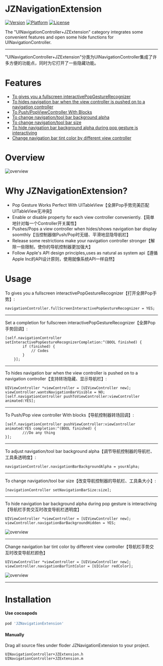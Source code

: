 # JZNavigationExtension

[![Version](https://img.shields.io/badge/pod-v1.4.0-5193DB.svg)](https://cocoapods.org/pods/JZNavigationExtension)
[![Platform](https://img.shields.io/badge/platform-ios-lightgrey.svg)]()
[![License](https://img.shields.io/badge/license-MIT-2F2F2F.svg)](https://github.com/JazysYu/JZNavigationExtension/blob/master/LICENSE)

The "UINavigationController+JZExtension" category integrates some convenient features and open some hide functions for UINavigationController.
___
"UINavigationController+JZExtension"分类为UINavigationController集成了许多方便的功能点，同时为它打开了一些隐藏功能。
# Features
* [To gives you a fullscreen interactivePopGestureRecognizer](#FPG)
* [To hides navigation bar when the view controller is pushed on to a navigation controller](#HNBP)
* [To Push/PopViewController With Blocks](#PWB)
* [To change navigation/tool bar background alpha](#NBTA)
* [To change navigation/tool bar size](#NBTS)
* [To hide navigation bar background alpha during pop gesture is interactiving](#NBD)
* [Change navigation bar tint color by different view controller](#CCVC)

# Overview

![overview](https://raw.githubusercontent.com/JazysYu/JZNavigationExtension/master/Snapshots/JZNavigationExtensionDemo.gif)

#	Why JZNavigationExtension?
* Pop Gesture Works Perfect With UITableView【全屏Pop手势完美匹配UITableView无冲突】
* Enable or disable property for each view controller conveniently.【简单地针对每一个Controller开关属性】
* Pushes/Pops a view controller when hides/shows navigation bar display soomthly【当控制器做Push/Pop时无缝、平滑地显隐导航栏】
* Release some restrictions make your navigation controller stronger【解除一些限制，使你的导航控制器更加强大】
* Follow Apple's API design principles,uses as natural
 as system api【遵循Apple Inc的API设计原则，使用就像系统API一样自然】

# Usage

<a id="FPG"></a>To gives you a fullscreen interactivePopGestureRecognizer【打开全屏Pop手势】:

``` objc
navigationController.fullScreenInteractivePopGestureRecognizer = YES;
```
___

<a id="FPG"></a>Set a completion for fullscreen interactivePopGestureRecognizer【全屏Pop手势回调】:

``` objc
[self.navigationController setInteractivePopGestureRecognizerCompletion:^(BOOL finished) {
        if (finished) {
            // Codes
        }
    }];
```
___

<a id="HNBP"></a>To hides navigation bar when the view controller is pushed on to a navigation controller【支持转场隐藏、显示导航栏】:
``` objc
UIViewController *viewController = [UIViewController new];
viewController.wantsNavigationBarVisible = NO;
[self.navigationController pushToViewController:viewController animated:YES];
```
___

<a id="PWB"></a>To Push/Pop view controller With blocks【导航控制器转场回调】:
``` objc
[self.navigationController pushViewController:viewController animated:YES completion:^(BOOL finished) {
		///Do any thing
}];
```
___

<a id="NBTA"></a>To adjust navigation/tool bar background alpha【调节导航控制器的导航栏、工具条透明度】:

``` objc
navigationController.navigationBarBackgroundAlpha = yourAlpha;
```
___

<a id="NBTS"></a>To change navigation/tool bar size【改变导航控制器的导航栏、工具条大小】:

``` objc
[navigationController setNavigationBarSize:size];
```

___

<a id="NBD"></a>To hide navigation bar background alpha during pop gesture is interactiving【导航栏手势交互时改变导航栏透明度】

``` objc
UIViewController *viewController = [UIViewController new];
viewController.navigationBarBackgroundHidden = YES;
```

![overview](https://raw.githubusercontent.com/JazysYu/JZNavigationExtension/master/Snapshots/JZNavigationExtensionDemo2.gif)
___

<a id="CCVC"></a>Change navigation bar tint color by different view controller【导航栏手势交互时改变导航栏颜色】

``` objc
UIViewController *viewController = [UIViewController new];
viewController.navigationBarTintColor = [UIColor redColor];
```

![overview](https://raw.githubusercontent.com/JazysYu/JZNavigationExtension/master/Snapshots/JZNavigationExtensionDemo3.gif)
___

# Installation
#### Use cocoapods

``` ruby
pod 'JZNavigationExtension'
```

#### Manually
Drag all source files under floder JZNavigationExtension to your project.

``` objc
UINavigationController+JZExtension.h	UINavigationController+JZExtension.m
```